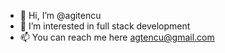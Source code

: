 - 👋 Hi, I’m @agitencu
- 👀 I’m interested in full stack development
- 📫 You can reach me here agtencu@gmail.com

<!---
agitencu/agitencu is a ✨ special ✨ repository because its `README.md` (this file) appears on your GitHub profile.
You can click the Preview link to take a look at your changes.
--->
